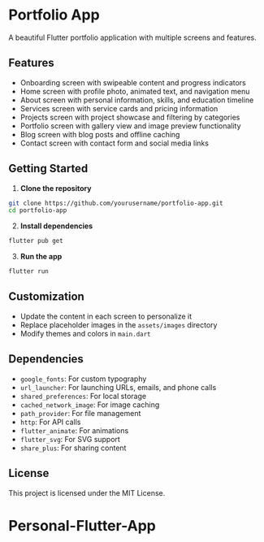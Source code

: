 # Portfolio App

A beautiful Flutter portfolio application with multiple screens and features.

## Features

- Onboarding screen with swipeable content and progress indicators
- Home screen with profile photo, animated text, and navigation menu
- About screen with personal information, skills, and education timeline
- Services screen with service cards and pricing information
- Projects screen with project showcase and filtering by categories
- Portfolio screen with gallery view and image preview functionality
- Blog screen with blog posts and offline caching
- Contact screen with contact form and social media links

## Getting Started

1. **Clone the repository**

```bash
git clone https://github.com/yourusername/portfolio-app.git
cd portfolio-app
```

2. **Install dependencies**

```bash
flutter pub get
```

3. **Run the app**

```bash
flutter run
```

## Customization

- Update the content in each screen to personalize it
- Replace placeholder images in the `assets/images` directory
- Modify themes and colors in `main.dart`

## Dependencies

- `google_fonts`: For custom typography
- `url_launcher`: For launching URLs, emails, and phone calls
- `shared_preferences`: For local storage
- `cached_network_image`: For image caching
- `path_provider`: For file management
- `http`: For API calls
- `flutter_animate`: For animations
- `flutter_svg`: For SVG support
- `share_plus`: For sharing content

## License

This project is licensed under the MIT License.
# Personal-Flutter-App
